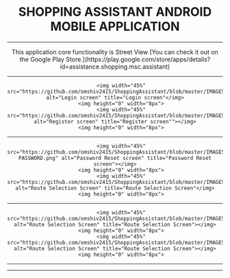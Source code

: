 
<h1 align="center">SHOPPING ASSISTANT ANDROID MOBILE APPLICATION</h1>

------------

<p align="center">This application core functionality is Street View [You can check it out on the Google Play Store.](https://play.google.com/store/apps/details?id=assistance.shopping.msc.assistant)

------------



<div align="center">

        <img width="45%" src="https://github.com/omshiv2415/ShoppingAssistant/blob/master/IMAGES/LOGIN.png" alt="Login screen" title="Login screen"</img>
        <img height="0" width="8px">
        <img width="45%" src="https://github.com/omshiv2415/ShoppingAssistant/blob/master/IMAGES/REGISTER.png" alt="Register screen" title="Register screen""></img>
        <img height="0" width="8px">
       
        
</div>

------------

<div align="center">


        <img width="45%" src="https://github.com/omshiv2415/ShoppingAssistant/blob/master/IMAGES/RESET-PASSWORD.png" alt="Password Reset screen" title="Password Reset screen"></img>
        <img height="0" width="8px">
        <img width="45%" src="https://github.com/omshiv2415/ShoppingAssistant/blob/master/IMAGES/NAVIGATION.png" alt="Route Selection Screen" title="Route Selection Screen"</img>
        <img height="0" width="8px">
       
        
</div>

------------

<div align="center">

       
        <img width="45%" src="https://github.com/omshiv2415/ShoppingAssistant/blob/master/IMAGES/BROADCAST.png" alt="Route Selection Screen" title="Route Selection Screen"></img>
        <img height="0" width="8px">
        <img width="45%" src="https://github.com/omshiv2415/ShoppingAssistant/blob/master/IMAGES/STREET%20VIEW.png" alt="Route Selection Screen" title="Route Selection Screen"></img>
        <img height="0" width="8px">
        
</div>

------------


------------
